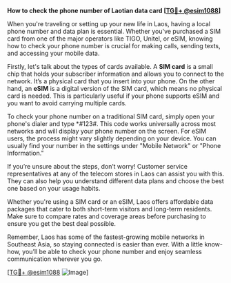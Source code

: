 **How to check the phone number of Laotian data card [[TG💪+ @esim1088](https://t.me/s/esim1088)]**

When you're traveling or setting up your new life in Laos, having a local phone number and data plan is essential. Whether you've purchased a SIM card from one of the major operators like TIGO, Unitel, or eSIM, knowing how to check your phone number is crucial for making calls, sending texts, and accessing your mobile data.

Firstly, let's talk about the types of cards available. A **SIM card** is a small chip that holds your subscriber information and allows you to connect to the network. It’s a physical card that you insert into your phone. On the other hand, an **eSIM** is a digital version of the SIM card, which means no physical card is needed. This is particularly useful if your phone supports eSIM and you want to avoid carrying multiple cards. 

To check your phone number on a traditional SIM card, simply open your phone's dialer and type *#123#. This code works universally across most networks and will display your phone number on the screen. For eSIM users, the process might vary slightly depending on your device. You can usually find your number in the settings under "Mobile Network" or "Phone Information."

If you’re unsure about the steps, don’t worry! Customer service representatives at any of the telecom stores in Laos can assist you with this. They can also help you understand different data plans and choose the best one based on your usage habits.

Whether you're using a SIM card or an eSIM, Laos offers affordable data packages that cater to both short-term visitors and long-term residents. Make sure to compare rates and coverage areas before purchasing to ensure you get the best deal possible.

Remember, Laos has some of the fastest-growing mobile networks in Southeast Asia, so staying connected is easier than ever. With a little know-how, you’ll be able to check your phone number and enjoy seamless communication wherever you go.

[[TG💪+ @esim1088](https://t.me/s/esim1088) ![Image](https://i.postimg.cc/Y0z9fWf4/image.png)]